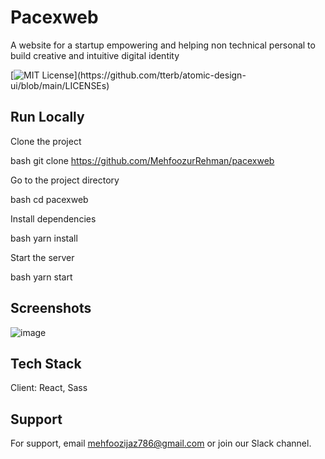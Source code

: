 # Pacexweb

A website for a startup empowering and helping non technical personal to build creative and intuitive digital identity

[![MIT License](https://img.shields.io/apm/l/atomic-design-ui.svg?)](https://github.com/tterb/atomic-design-ui/blob/main/LICENSEs)


## Run Locally

Clone the project

bash
  git clone https://github.com/MehfoozurRehman/pacexweb


Go to the project directory

bash
  cd pacexweb


Install dependencies

bash
  yarn install


Start the server

bash
  yarn start






## Screenshots

![image](https://user-images.githubusercontent.com/100939524/187100182-2e6d677c-310c-4c5f-ac0f-58e7419ef2c0.png)



## Tech Stack

Client: React, Sass


## Support

For support, email mehfoozijaz786@gmail.com or join our Slack channel.
